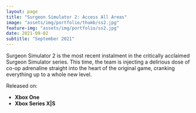 ```yaml
---
layout: page
title: "Surgeon Simulator 2: Access All Areas"
image: "assets/img/portfolio/thumb/ss2.jpg"
feature-img: "assets/img/portfolio/ss2.jpg"
date: 2021-09-02
subtitle: "September 2021"
---
```


Surgeon Simulator 2 is the most recent instalment in the critically acclaimed Surgeon Simulator series.
This time, the team is injecting a delirious dose of co-op adrenaline straight into the heart of the original game, cranking everything up to a whole new level. 

Released on:
* **Xbox One**
* **Xbox Series X\|S**